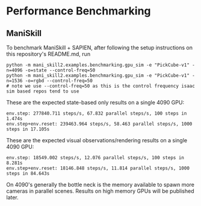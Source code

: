 # Performance Benchmarking


## ManiSkill

To benchmark ManiSkill + SAPIEN, after following the setup instructions on this repository's README.md, run

```
python -m mani_skill2.examples.benchmarking.gpu_sim -e "PickCube-v1" -n=4096 -o=state --control-freq=50
python -m mani_skill2.examples.benchmarking.gpu_sim -e "PickCube-v1" -n=1536 -o=rgbd --control-freq=50
# note we use --control-freq=50 as this is the control frequency isaac sim based repos tend to use
```

These are the expected state-based only results on a single 4090 GPU:
```
env.step: 277840.711 steps/s, 67.832 parallel steps/s, 100 steps in 1.474s
env.step+env.reset: 239463.964 steps/s, 58.463 parallel steps/s, 1000 steps in 17.105s
```

These are the expected visual observations/rendering results on a single 4090 GPU:
```
env.step: 18549.002 steps/s, 12.076 parallel steps/s, 100 steps in 8.281s
env.step+env.reset: 18146.848 steps/s, 11.814 parallel steps/s, 1000 steps in 84.643s
```

On 4090's generally the bottle neck is the memory available to spawn more cameras in parallel scenes. Results on high memory GPUs will be published later.

<!-- TODO (stao): multi gpu setup speeds, A100 tests etc. -->